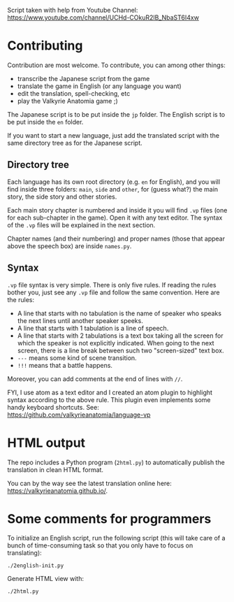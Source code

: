 Script taken with help from Youtube Channel:
https://www.youtube.com/channel/UCHd-COkuR2lB_NbaST6I4xw

# Contributing

Contribution are most welcome.
To contribute, you can among other things:
- transcribe the Japanese script from the game
- translate the game in English (or any language you want)
- edit the translation, spell-checking, etc
- play the Valkyrie Anatomia game ;)

The Japanese script is to be put inside the `jp` folder.
The English script is to be put inside the `en` folder.

If you want to start a new language, just add the translated script with the
same directory tree as for the Japanese script.

## Directory tree

Each language has its own root directory (e.g. `en` for English), and you will
find inside three folders: `main`, `side` and `other`, for (guess what?) the
main story, the side story and other stories.

Each main story chapter is numbered and inside it you will find `.vp` files (one
for each sub-chapter in the game). Open it with any text editor.
The syntax of the `.vp` files will be explained in the next section.

Chapter names (and their numbering) and proper names (those that appear above
the speech box) are inside `names.py`.

## Syntax

`.vp` file syntax is very simple. There is only five rules. If reading the rules
bother you, just see any `.vp` file and follow the same convention. Here are the
rules:
- A line that starts with no tabulation is the name of speaker who speaks the
next lines until another speaker speeks.
- A line that starts with 1 tabulation is a line of speech.
- A line that starts with 2 tabulations is a text box taking all the screen
for which the speaker is not explicitly indicated. When going to the next
screen, there is a line break between such two "screen-sized" text box.
- `---` means some kind of scene transition.
- `!!!` means that a battle happens.

Moreover, you can add comments at the end of lines with `//`.

FYI, I use atom as a text editor and I created an atom plugin to highlight
syntax according to the above rule. This plugin even implements some handy
keyboard shortcuts. See: https://github.com/valkyrieanatomia/language-vp

# HTML output

The repo includes a Python program (`2html.py`) to automatically publish the
translation in clean HTML format.

You can by the way see the latest translation online here: https://valkyrieanatomia.github.io/.

# Some comments for programmers

To initialize an English script, run the following script (this will take care
of a bunch of time-consuming task so that you only have to focus on
translating):

    ./2english-init.py

Generate HTML view with:

    ./2html.py
